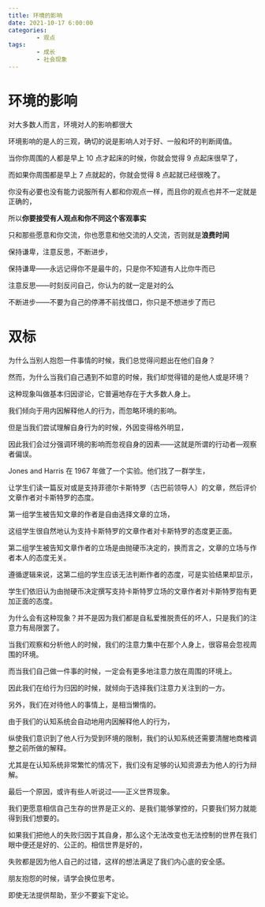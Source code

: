 ```yaml
---
title: 环境的影响
date: 2021-10-17 6:00:00
categories:
        - 观点
tags:
        - 成长
        - 社会现象
---
```


# 环境的影响

对大多数人而言，环境对人的影响都很大

环境影响的是人的三观，确切的说是影响人对于好、一般和坏的判断阈值。

当你你周围的人都是早上 10 点才起床的时候，你就会觉得 9 点起床很早了，

而如果你周围都是早上 7 点就起的，你就会觉得 8 点起就已经很晚了。

你没有必要也没有能力说服所有人都和你观点一样，而且你的观点也并不一定就是正确的，

所以**你要接受有人观点和你不同这个客观事实**

只和那些愿意和你交流，你也愿意和他交流的人交流，否则就是**浪费时间**

保持谦卑，注意反思，不断进步，

保持谦卑——永远记得你不是最牛的，只是你不知道有人比你牛而已

注意反思——时刻反问自己，你认为的就一定是对的么

不断进步——不要为自己的停滞不前找借口，你只是不想进步了而已

# 双标

为什么当别人抱怨一件事情的时候，我们总觉得问题出在他们自身？

然而，为什么当我们自己遇到不如意的时候，我们却觉得错的是他人或是环境？

这种现象叫做基本归因谬论，它普遍地存在于大多数人身上。

我们倾向于用内因解释他人的行为，而忽略环境的影响。

但是当我们尝试理解自身行为的时候，外因变得格外明显，

因此我们会过分强调环境的影响而忽视自身的因素——这就是所谓的行动者—观察者偏误。

Jones and Harris 在 1967 年做了一个实验。他们找了一群学生，

让学生们读一篇反对或是支持菲德尔卡斯特罗（古巴前领导人）的文章，然后评价文章作者对卡斯特罗的态度。

第一组学生被告知文章的作者是自由选择文章的立场，

这组学生很自然地认为支持卡斯特罗的文章作者对卡斯特罗的态度更正面。

第二组学生被告知文章作者的立场是由抛硬币决定的，换而言之，文章的立场与作者本人的态度无关。

遵循逻辑来说，这第二组的学生应该无法判断作者的态度，可是实验结果却显示，

学生们依旧认为由抛硬币决定撰写支持卡斯特罗立场的文章作者对卡斯特罗抱有更加正面的态度。

为什么会有这种现象？并不是因为我们都是自私爱推脱责任的坏人，只是我们的注意力有局限罢了。

当我们观察和分析他人的时候，我们的注意力集中在那个人身上，很容易会忽视周围的环境。

而当我们自己做一件事的时候，一定会有更多地注意力放在周围的环境上。

因此我们在给行为归因的时候，就倾向于选择我们注意力关注到的一方。

另外，我们在对待他人的事情上，是相当懒惰的。

由于我们的认知系统会自动地用内因解释他人的行为，

纵使我们意识到了他人行为受到环境的限制，我们的认知系统还需要清醒地商榷调整之前所做的解释。

尤其是在认知系统非常繁忙的情况下，我们没有足够的认知资源去为他人的行为辩解。

最后一个原因，或许有些人听说过——正义世界现象。

我们更愿意相信自己生存的世界是正义的、是我们能够掌控的，只要我们努力就能得到我们想要的。

如果我们把他人的失败归因于其自身，那么这个无法改变也无法控制的世界在我们眼中便还是好的、公正的。相信世界是好的，

失败都是因为他人自己的过错，这样的想法满足了我们内心底的安全感。

朋友抱怨的时候，请学会换位思考。

即使无法提供帮助，至少不要妄下定论。
